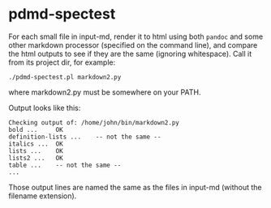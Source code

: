 # pdmd-spectest

For each small file in input-md, render it to html using both `pandoc`
and some other markdown processor (specified on the command line), and
compare the html outputs to see if they are the same (ignoring
whitespace). Call it from its project dir, for example:

    ./pdmd-spectest.pl markdown2.py

where markdown2.py must be somewhere on your PATH.

Output looks like this:

~~~
Checking output of: /home/john/bin/markdown2.py
bold ...     OK
definition-lists ...	-- not the same --
italics ...  OK
lists ...    OK
lists2 ...   OK
table ...    -- not the same --
...
~~~

Those output lines are named the same as the files in input-md
(without the filename extension).
